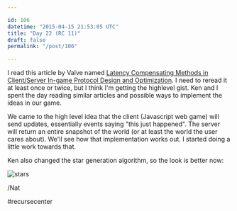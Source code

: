 ```yaml
---

id: 106
datetime: "2015-04-15 21:53:05 UTC"
title: "Day 22 (RC 11)"
draft: false
permalink: "/post/106"

---
```


I read this article by Valve named [Latency Compensating Methods in Client/Server In-game Protocol Design and Optimization](https://web.archive.org/web/20250424004039/https://developer.valvesoftware.com/wiki/Latency_Compensating_Methods_in_Client/Server_In-game_Protocol_Design_and_Optimization). I need to reread it at least once or twice, but I think I'm getting the highlevel gist. Ken and I spent the day reading similar articles and possible ways to implement the ideas in our game.

We came to the high level idea that the client \(Javascript web game\) will send updates, essentially events saying "this just happened". The server will return an entire snapshot of the world \(or at least the world the user cares about\). We'll see how that implementation works out. I started doing a little work towards that.

Ken also changed the star generation algorithm, so the look is better now:

![stars](https://s3.amazonaws.com/f.cl.ly/items/1X2n0p1d3T3I3d3h2k1B/Screen%!S%28MISSING)

/Nat 

#recursecenter

